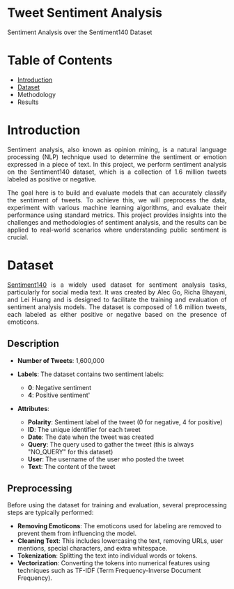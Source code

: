 # Tweet Sentiment Analysis
Sentiment Analysis over the Sentiment140 Dataset

# Table of Contents
- [Introduction](#introduction)
- [Dataset](#dataset)
- Methodology
- Results

# Introduction
<div align="justify">
<p>
Sentiment analysis, also known as opinion mining, is a natural language processing (NLP) technique used to determine the sentiment or emotion expressed in a piece of text. In this project, we perform sentiment analysis on the Sentiment140 dataset, which is a collection of 1.6 million tweets labeled as positive or negative.</p>
<p>
  
<p>
The goal here is to build and evaluate models that can accurately classify the sentiment of tweets. To achieve this, we will preprocess the data, experiment with various machine learning algorithms, and evaluate their performance using standard metrics. This project provides insights into the challenges and methodologies of sentiment analysis, and the results can be applied to real-world scenarios where understanding public sentiment is crucial.  
</p>
</div>

# Dataset
<p align="justify"><a href="https://www.kaggle.com/datasets/kazanova/sentiment140">Sentiment140</a> is a widely used dataset for sentiment analysis tasks, particularly for social media text. It was created by Alec Go, Richa Bhayani, and Lei Huang and is designed to facilitate the training and evaluation of sentiment analysis models. The dataset is composed of 1.6 million tweets, each labeled as either positive or negative based on the presence of emoticons.</p>

## Description
- **Number of Tweets**: 1,600,000
  
- **Labels**: The dataset contains two sentiment labels:
  - **0**: Negative sentiment
  - **4**: Positive sentiment'
    
- **Attributes**:
  - **Polarity**: Sentiment label of the tweet (0 for negative, 4 for positive)
  - **ID**: The unique identifier for each tweet
  - **Date**: The date when the tweet was created
  - **Query**: The query used to gather the tweet (this is always "NO_QUERY" for this dataset)
  - **User**: The username of the user who posted the tweet
  - **Text**: The content of the tweet

## Preprocessing
<p align="justify">
Before using the dataset for training and evaluation, several preprocessing steps are typically performed:

- **Removing Emoticons**: The emoticons used for labeling are removed to prevent them from influencing the model.
- **Cleaning Text**: This includes lowercasing the text, removing URLs, user mentions, special characters, and extra whitespace.
- **Tokenization**: Splitting the text into individual words or tokens.
- **Vectorization**: Converting the tokens into numerical features using techniques such as TF-IDF (Term Frequency-Inverse Document Frequency).
</p>
